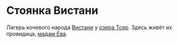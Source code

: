 # Стоянка Вистани

Лагерь кочевого народа [Вистани](../factions/vistani.md) у [озера Тсер](lake-tser.md). Здесь живёт их провидица, [мадам Ева](../characters/npc/madam-eva.md).
